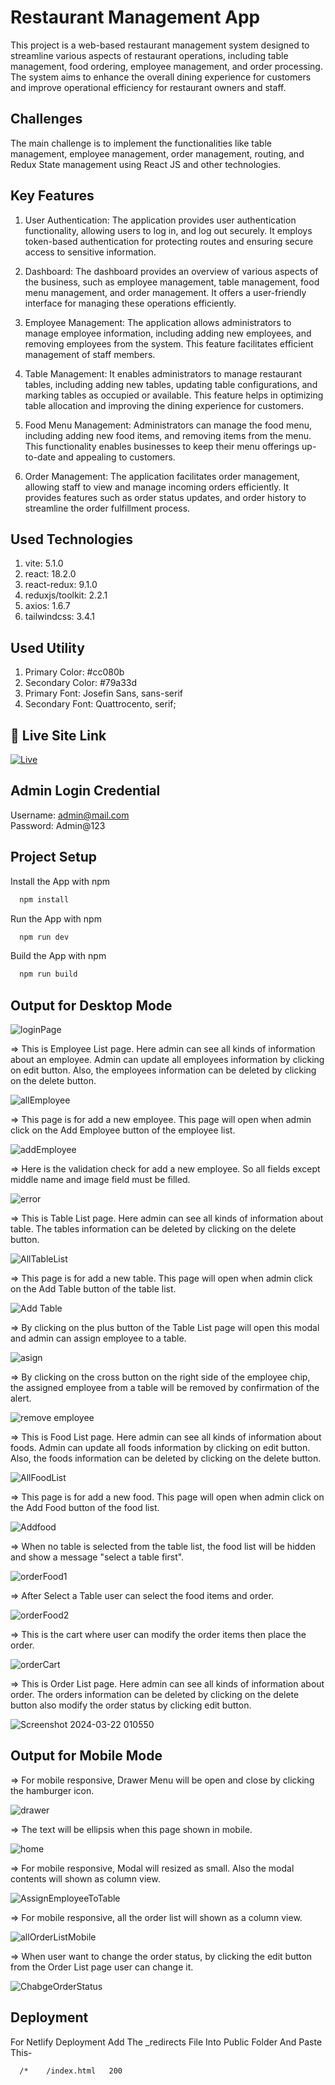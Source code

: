 
# Restaurant Management App

This project is a web-based restaurant management system designed to streamline various aspects of restaurant operations, including table management, food ordering, employee management, and order processing.  The system aims to enhance the overall dining experience for customers and improve operational efficiency for restaurant owners and staff.

## Challenges
The main challenge is to implement the functionalities like table management, employee management, order management, routing, and Redux State management using React JS and other technologies.


## Key Features
1. User Authentication: The application provides user authentication functionality, allowing users to log in, and log out securely. It employs token-based authentication for protecting routes and ensuring secure access to sensitive information.

2. Dashboard: The dashboard provides an overview of various aspects of the business, such as employee management, table management, food menu management, and order management. It offers a user-friendly interface for managing these operations efficiently.

3. Employee Management: The application allows administrators to manage employee information, including adding new employees, and removing employees from the system. This feature facilitates efficient management of staff members.

4. Table Management: It enables administrators to manage restaurant tables, including adding new tables, updating table configurations, and marking tables as occupied or available. This feature helps in optimizing table allocation and improving the dining experience for customers.

5. Food Menu Management: Administrators can manage the food menu, including adding new food items,  and removing items from the menu. This functionality enables businesses to keep their menu offerings up-to-date and appealing to customers.

6. Order Management: The application facilitates order management, allowing staff to view and manage incoming orders efficiently. It provides features such as order status updates, and order history to streamline the order fulfillment process.

## Used Technologies
1. vite: 5.1.0
2. react: 18.2.0
3. react-redux: 9.1.0
4. reduxjs/toolkit: 2.2.1
6. axios: 1.6.7
7. tailwindcss: 3.4.1

## Used Utility
1. Primary Color: #cc080b
2. Secondary Color: #79a33d
3. Primary Font: Josefin Sans, sans-serif
4. Secondary Font: Quattrocento, serif;

## 🔗 Live Site Link
[![Live](https://img.shields.io/badge/Click_Here_For_Restaurant_APP-000?style=for-the-badge&logo=ko-fi&logoColor=white)](https://restaurant-bss.netlify.app)


## Admin Login Credential

Username: admin@mail.com \
Password: Admin@123

## Project Setup

Install the App with npm

```bash
  npm install
```

Run the App with npm

```bash
  npm run dev
```

Build the App with npm

```bash
  npm run build
```
    
## Output for Desktop Mode

![loginPage](https://github.com/firose-munna/restauremt/assets/105736440/ee005fca-1f88-485d-af61-d19597b21ee5)


=> This is Employee List page. Here admin can see all kinds of information about an employee. Admin can update all employees information by clicking on edit button. Also, the employees information can be deleted by clicking on the delete button.

![allEmployee](https://github.com/firose-munna/restauremt/assets/105736440/7e23ccb0-c45f-4b25-8a79-28829727498c)


=> This page is for add a new employee. This page will open when admin click on the Add Employee button of the employee list.

![addEmployee](https://github.com/firose-munna/restauremt/assets/105736440/ab7c9a9d-b8fa-42aa-9c55-555173896429)


=> Here is the validation check for add a new employee. So all fields except middle name and image field must be filled.

![error](https://github.com/firose-munna/restauremt/assets/105736440/4d515c09-5181-4734-a444-3b2cfd4fdafa)


=> This is Table List page. Here admin can see all kinds of information about table. The tables information can be deleted by clicking on the delete button.

![AllTableList](https://github.com/firose-munna/restauremt/assets/105736440/fb87f6e3-97e8-434b-93a8-04f317abedcd)

=> This page is for add a new table. This page will open when admin click on the Add Table button of the table list.

![Add Table](https://github.com/firose-munna/restauremt/assets/105736440/4b0cfb5f-6c31-4671-a811-fee2c65987ee)

=> By clicking on the plus button of the Table List page will open this modal and admin can assign employee to a table.

![asign](https://github.com/firose-munna/restauremt/assets/105736440/4965225d-144e-41a3-8256-112cc7768ca3)

=> By clicking on the cross button on the right side of the employee chip, the assigned employee from a table will be removed by confirmation of the alert.

![remove employee](https://github.com/firose-munna/restauremt/assets/105736440/9377080a-e1f8-4ac3-8d40-7f5b76504919)

=> This is Food List page. Here admin can see all kinds of information about foods. Admin can update all foods information by clicking on edit button. Also, the foods information can be deleted by clicking on the delete button.

![AllFoodList](https://github.com/firose-munna/restauremt/assets/105736440/9ba87ac5-5e96-402e-860c-fc807b241a05)

=> This page is for add a new food. This page will open when admin click on the Add Food button of the food list.

![Addfood](https://github.com/firose-munna/restauremt/assets/105736440/68d37f38-0381-4544-9010-1e1e5185381e)

=> When no table is selected from the table list, the food list will be hidden and show a message "select a table first".

![orderFood1](https://github.com/firose-munna/restauremt/assets/105736440/e4e51925-3b28-4209-b513-d3edce6aa4bb)

=> After Select a Table user can select the food items and order.

![orderFood2](https://github.com/firose-munna/restauremt/assets/105736440/5bbf3801-26d5-44ae-aad4-4b89c41449e1)

=> This is the cart where user can modify the order items then place the order.

![orderCart](https://github.com/firose-munna/restauremt/assets/105736440/73897f9e-7f8c-4dfb-a15b-5bb5d9ed6c58)

=> This is Order List page. Here admin can see all kinds of information about order. The orders information can be deleted by clicking on the delete button also modify the order status by clicking edit button.

![Screenshot 2024-03-22 010550](https://github.com/firose-munna/restauremt/assets/105736440/1c808715-7ef1-45d1-a928-4898e07e71ba)



## Output for Mobile Mode

=> For mobile responsive, Drawer Menu will be open and close by clicking the hamburger icon. 

![drawer](https://github.com/firose-munna/restauremt/assets/105736440/94469896-048b-46a6-902d-caebebefe2a4)

=> The text will be ellipsis when this page shown in mobile.

![home](https://github.com/firose-munna/restauremt/assets/105736440/038f42ed-65cd-4e63-9143-66d1a483d68a)

=> For mobile responsive, Modal will resized as small. Also the modal contents will shown as column view.

![AssignEmployeeToTable](https://github.com/firose-munna/restauremt/assets/105736440/fc1ab84e-4178-402e-9ac1-bbf2c185e3a6)

=> For mobile responsive, all the order list will shown as a column view.

![allOrderListMobile](https://github.com/firose-munna/restauremt/assets/105736440/eb1bbdc4-06f7-4a11-b0ca-9a3f7b0a2c7e)

=> When user want to change the order status, by clicking the edit button from the Order List page user can change it.

![ChabgeOrderStatus](https://github.com/firose-munna/restauremt/assets/105736440/c9b96e70-2444-441e-8f7a-58ebacf2d491)


## Deployment

For Netlify Deployment Add The _redirects File Into Public Folder And Paste This-

```bash
  /*    /index.html   200
```



